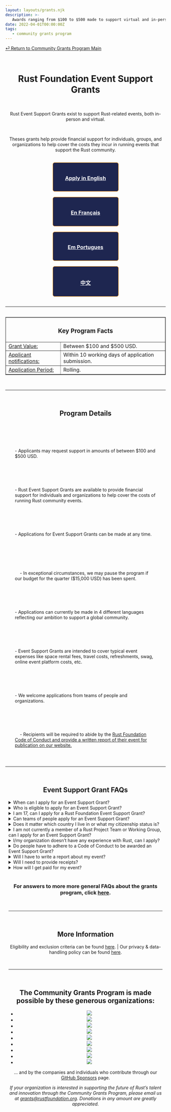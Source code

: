 ```yaml
---
layout: layouts/grants.njk
description: >-
   Awards ranging from $100 to $500 made to support virtual and in-person events benefitting the Rust ecosystem.
date: 2022-04-01T00:00:00Z
tags:
   - community grants program
---
```

[⏎ Return to Community Grants Program Main](/grants/)

<br>
<center><h1>Rust Foundation Event Support Grants</h1>
<div>
<br>
<p>Rust Event Support Grants exist to support Rust-related events, both in-person and virtual.</p>
<br>
<p>Theses grants help provide financial support for individuals, groups, and organizations to help cover the costs they incur in running events that support the Rust community.</p>
<br>

<style>
  .bordered1, .bordered2, .bordered3, .bordered4 {
    width: 175px;
    max-width: 100%;
    text-align: center;
    color: #FFFFFF;
    height: auto;
    padding: 15px;
    border: 1px solid darkorange;
    border-radius: 6px;
    background-color: #1E2650
  }
</style>

<div class="bordered1">
<h3><a href = "https://app.smarterselect.com/programs/80971-Rust-Foundation" style="color:#FFFFFF";>Apply in English</a></h3></div>
<br>
<div class="bordered2">
<h3><a href = "https://app.smarterselect.com/programs/81295-Rust-Foundation" style="color:#FFFFFF";>En Français</a></h3></div>
<br>
<div class="bordered3">
<h3><a href = "https://app.smarterselect.com/programs/81297-Rust-Foundation" style="color:#FFFFFF";>Em Portugues</a></h3></div>
<br>
<div class="bordered4">
<h3><a href = "https://app.smarterselect.com/programs/81296-Rust-Foundation" style="color:#FFFFFF";>中文</a></h3></div>
</center>
</div>


<br>
<hr>

<center><table>
<table border="”4″"><th colspan="2"><h3>Key Program Facts</h3></th>
  <tr>
    <td><u>Grant Value:</u></td>
    <td>Between $100 and $500 USD.</td>
  </tr>
  <tr>
    <td><u>Applicant notifications:</u</td>
    <td>Within 10 working days of application submission.</td>
  </tr>
  <tr>
    <td><u>Application Period:</u></td>
    <td>Rolling.</td> 
  </tr>
 </table></center>
</div>
<br>
<hr>
<br>
<div><center><h2>Program Details</h2></center>
<br>
<br>

<style>
.detail1, .detail3, .detail5, .detail7, .detail9 {
  display: inline-block;
  padding: 10px 10px;
  margin: 20px;
  vertical-align: top;
}
.detail2, .detail4, .detail6, .detail8 {
  display: inline-block;  
  padding: 10px 10px;
  margin: 20px;
  vertical-align: top;
  }
</style>

<div class="detail1"><p>- Applicants may request support in amounts of between $100 and $500 USD. &nbsp;  &nbsp; </p></div>

<div class="detail2"><p>- Rust Event Support Grants are available to provide financial support for individuals and organizations to help cover the costs of running Rust community events.</p></div>

<div class="detail3"><p>- Applications for Event Support Grants can be made at any time. &nbsp;  &nbsp;  &nbsp;  &nbsp;  &nbsp; </p></div>

<div class="detail4"><p> &nbsp;  &nbsp; - In exceptional circumstances, we may pause the program if our budget for the quarter ($15,000 USD) has been spent. </p></div>

<div class="detail5"><p>- Applications can currently be made in 4 different languages reflecting our ambition to support a global community.</p></div>

<div class="detail6"><p>- Event Support Grants are intended to cover typical event expenses like space rental fees, travel costs, refreshments, swag, online event platform costs, etc.</p></div>

<div class="detail7"><p>- We welcome applications from teams of people and organizations. &nbsp;  &nbsp;  &nbsp;  &nbsp; </p></div>

<div class="detail8"><p> &nbsp;  &nbsp; - Recipients will be required to abide by the <a href="https://foundation.rust-lang.org/policies/code-of-conduct/">Rust Foundation Code of Conduct and provide a written report of their event for publication on our website.</a></p></div>
<br>
<hr>
<br>
<center><h2>Event Support Grant FAQs</h2></center>

<style>
.details {
  text-align: left;
  margin: 10px;
  }

.details p {
  margin-bottom: 1em;
  line-height: normal;
}
    </style>

  <div class="details">

  <details>
    <summary>When can I apply for an Event Support Grant?</summary>
  <h3>The application is open on an ongoing basis. Please visit <a href="/grants/event-support-grants/">this page</a> for more information and to apply.</h3>
</details>

<details>
  <summary>Who is eligible to apply for an Event Support Grant?</summary>
  <h3>Rust Event Support Grants are available to provide financial support for individuals, groups, and organizations to help cover the costs they incur in running events that support the Rust community.</h3>
</details>

<details>
  <summary>I am 17, can I apply for a Rust Foundation Event Support Grant?</summary>
  <h3>You have to be 18 or older. We need to be mindful of different countries’ child labor laws, and laws that mean people under the age of 18 can’t enter into legal contracts.</h3>
</details>

<details>
  <summary>Can teams of people apply for an Event Support Grant?</summary>
  <h3>Yes, we welcome applications from teams of people and organizations.</h3>
</details>

<details>
  <summary>Does it matter which country I live in or what my citizenship status is?</summary>
  <h3>No, but you (or your organization) must be able to legally receive funds from the USA to receive an Event Support grant.</h3>
</details>

<details>
  <summary>I am not currently a member of a Rust Project Team or Working Group, can I apply for an Event Support Grant?</summary>
  <h3>Yes.</h3>
</details>

<details>
  <summary>I/my organization doesn’t have any experience with Rust, can I apply?</summary>
  <h3>Experience with running events – particularly events for open source communities – is more important than experience with Rust. But in order to demonstrate that your event will be a success, we'll expect you to show us how well you're connected to your local Rust users.</h3>
</details>

<details>
  <summary>Do people have to adhere to a Code of Conduct to be awarded an Event Support Grant?</summary>
  <h3>Yes, you have to adhere to the <a href="https://foundation.rust-lang.org/policies/code-of-conduct/">Rust Foundation Code of Conduct</a>.</h3>
</details>

<details>
  <summary>Will I have to write a report about my event?</summary>
  <h3>Yes, you will have to provide a brief written report about your event, for publication on the Rust Foundation website.</h3></details>
  
  <details>
  <summary>Will I need to provide receipts?</summary>
  <h3>Yes, after the event you will need to provide a report showing how the grant was spent, with copies of receipts. If you don’t spend all of the grant money on your event, you will have to return the balance to the Foundation.</h3>
</details>

<details>
  <summary>How will I get paid for my event?</summary>
  <h3>We typically pay via direct bank transfers.</h3>
</details>
<br>
<center><h3>For answers to more more general FAQs about the grants program, click  <a href="/grants-faqs/">here</a>.</center></h3>
<br>
<hr>
<br>

<center><h2>More Information</h2></center>

<p><center>Eligibility and exclusion criteria can be found <a href="/grants-eligibility/">here</a>. | Our privacy & data-handling policy can be found <a href="/policies/privacy-policy/">here</a>.

</p></center>
<br>

---
<br>

<center><h2>The Community Grants Program is made possible by these generous organizations:</h2></center>

<center><ul class="donorslist"><li><a href="https://www.activision.com/"><img src="/img/grants/activision.png" /></a></li><li><a href="https://aws.amazon.com/"><img src="/img/member/aws.png" /></a></li><li><a href="https://www.cargurus.com/"><img src="/img/grants/cargurus.png" /></a></li><li><a href="https://www.frontendmasters.com/"><img src="/img/grants/frontendmasters.png" /></a></li><li><a href="https://google.com/"><img src="/img/member/google.png" /></a></li><li><a href="https://www.huawei.com/"><img src="/img/member/huawei.png" /></a></li><li><a href="https://replit.com/"><img src="/img/grants/replit.png" /></a></li><li><a href="https://www.tag1consulting.com/"><img src="/img/member/tag1.png" /></a></li><li><a href="https://zama.ai/"><img src="/img/member/zama.png" /></a></li></ul></center>

<center><p>... and by the companies and individuals who contribute through our <a href="https://github.com/sponsors/rustfoundation">GitHub Sponsors</a> page.</p></center>

<center><p><i>If your organization is interested in supporting the future of Rust’s talent and innovation through the Community Grants Program, please email us at <a href="mailto:grants@rustfoundation.org">grants@rustfoundation.org</a>. Donations in any amount are greatly appreciated.</i></p></center>

</section>
